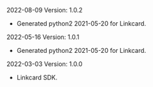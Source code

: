 2022-08-09 Version: 1.0.2
- Generated python2 2021-05-20 for Linkcard.

2022-05-16 Version: 1.0.1
- Generated python2 2021-05-20 for Linkcard.

2022-03-03 Version: 1.0.0
- Linkcard SDK.

